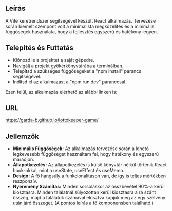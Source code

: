 ## Leírás

A Vite keretrendszer segítségével készült React alkalmazás. Tervezése során kiemelt szempont volt a minimalista megközelítés és a minimális függőségek használata, hogy a fejlesztés egyszerű és hatékony legyen.

## Telepítés és Futtatás
- Klónozd le a projektet a saját gépedre.
- Navigálj a projekt gyökérkönyvtárába a terminálban.
- Telepítsd a szükséges függőségeket a "npm install" parancs segítségével.
- Indítsd el az alkalmazást a "npm run dev" paranccsal.

Ezen felül, az alkalmazás elérhető az alábbi linken is: 

## URL

https://garda-b.github.io/lottokeeper-game/

## Jellemzők

- **Minimális Függőségek:** Az alkalmazás tervezése során a lehető legkevesebb függőséget használtam fel, hogy hatékony és egyszerű maradjon.
- **Állapotkezelés:** Az állapotkezelés is külső könyvtár nélkül történik React hook-okkal, mint a useState, useEffect és useMemo.
- **Design:** A fő hangsúly a funkcionalitáson van, de így is teljes mértékben reszponzív.
- **Nyeremény Számítás:** Minden sorsoláskor az összbevétel 90%-a kerül kiosztásra. Minden találatnál súlyozottan kerül kiosztásra a rá szánt összeg, majd a találatok számával elosztva kapjuk meg az egy szelvény után járó összeget. (A pontos leírás a fő komponensben található.)
